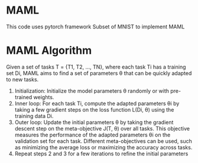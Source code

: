 # MAML
This code uses pytorch framework
Subset of MNIST to implement MAML

# MAML Algorithm
Given a set of tasks T = {T1, T2, …, TN}, where each task Ti has a training set Di, MAML aims to find a set of parameters θ that can be quickly adapted to new tasks.

1. Initialization: Initialize the model parameters θ randomly or with pre-trained weights.
2. Inner loop: For each task Ti, compute the adapted parameters θi by taking a few gradient steps on the loss function L(Di, θ) using the training data Di.
3. Outer loop: Update the initial parameters θ by taking the gradient descent step on the meta-objective J(T, θ) over all tasks. This objective measures the performance of the adapted parameters θi on the validation set for each task. Different meta-objectives can be used, such as minimizing the average loss or maximizing the accuracy across tasks.
4. Repeat steps 2 and 3 for a few iterations to refine the initial parameters
